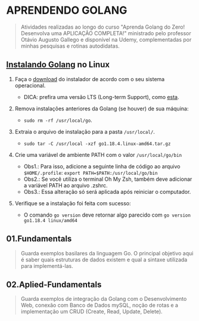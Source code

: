 # APRENDENDO GOLANG
> Atividades realizadas ao longo do curso "Aprenda Golang do Zero!
> Desenvolva uma APLICAÇÃO COMPLETA!" ministrado pelo professor 
> Otávio Augusto Gallego e disponível na Udemy, complementadas por
> minhas pesquisas e rotinas autodidatas.

## [Instalando Golang](https://go.dev/doc/install) no Linux

1. Faça o [download](https://go.dev/dl/) do instalador de acordo com o seu sistema operacional.
    - DICA: prefira uma versão LTS (Long-term Support), como [esta](https://go.dev/dl/go1.18.4.linux-amd64.tar.gz). 

2. Remova instalações anteriores da Golang (se houver) de sua máquina:
    - `sudo rm -rf /usr/local/go`.

3. Extraia o arquivo de instalação para a pasta `/usr/local/`.
    - `sudo tar -C /usr/local -xzf go1.18.4.linux-amd64.tar.gz`

4. Crie uma variável de ambiente PATH com o valor `/usr/local/go/bin`
    - Obs1.: Para isso, adicione a seguinte linha de código ao arquivo `$HOME/.profile`: `export PATH=$PATH:/usr/local/go/bin`
    - Obs2.: Se você utiliza o terminal Oh My Zsh, também deve adicionar a variável PATH ao arquivo .zshrc.
    - Obs3.: Essa alteração só será aplicada após reiniciar o computador.

5. Verifique se a instalação foi feita com sucesso:
    - O comando `go version` deve retornar algo parecido com `go version go1.18.4 linux/amd64`

## 01.Fundamentals

> Guarda exemplos basilares da linguagem Go. O principal objetivo aqui é saber
> quais estruturas de dados existem e qual a sintaxe utilizada para implementá-las.

## 02.Aplied-Fundamentals
> Guarda exemplos de integração da Golang com o Desenvolvimento Web, conexão com 
> Banco de Dados mySQL, noção de rotas e a implementação um CRUD (Create, Read, Update, Delete).
